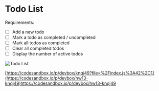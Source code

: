 # Todo List

Requirements:

- [ ] Add a new todo
- [ ] Mark a todo as completed / uncompleted
- [ ] Mark all todos as completed
- [ ] Clear all completed todos
- [ ] Display the number of active todos

![Todo List](./todo-list.gif)



[https://codesandbox.io/p/devbox/knqj49?file=%2Findex.js%3A42%2C1](https://codesandbox.io/p/devbox/hw13-knqj49)https://codesandbox.io/p/devbox/hw13-knqj49
